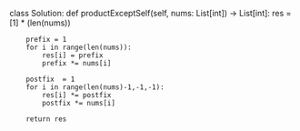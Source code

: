 class Solution:
    def productExceptSelf(self, nums: List[int]) -> List[int]:
        res = [1] * (len(nums))

        prefix = 1
        for i in range(len(nums)):
            res[i] = prefix
            prefix *= nums[i]

        postfix  = 1
        for i in range(len(nums)-1,-1,-1):
            res[i] *= postfix
            postfix *= nums[i]

        return res
        